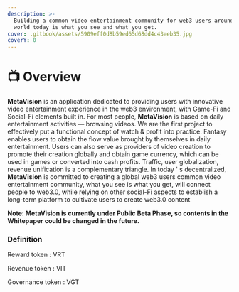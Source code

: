 ```yaml
---
description: >-
  Building a common video entertainment community for web3 users around the
  world today is what you see and what you get.
cover: .gitbook/assets/5909eff0d8b59ed65d68dd4c43eeb35.jpg
coverY: 0
---
```


# 📺 Overview

**MetaVision** is an application dedicated to providing users with innovative video entertainment experience in the web3 environment, with Game-Fi and Social-Fi elements built in. For most people, **MetaVision** is based on daily entertainment activities — browsing videos. We are the first project to effectively put a functional concept of watch & profit into practice. Fantasy enables users to obtain the flow value brought by themselves in daily entertainment. Users can also serve as providers of video creation to promote their creation globally and obtain game currency, which can be used in games or converted into cash profits. Traffic, user globalization, revenue unification is a complementary triangle. In today ' s decentralized, **MetaVision** is committed to creating a global web3 users common video entertainment community, what you see is what you get, will connect people to web3.0, while relying on other social-Fi aspects to establish a long-term platform to cultivate users to create web3.0 content

**Note: MetaVision is currently under Public Beta Phase, so contents in the Whitepaper could be changed in the future.**

### Definition

Reward token : VRT

Revenue token : VIT

Governance token : VGT
